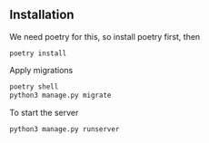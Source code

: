 ## Installation

We need poetry for this, so install poetry first, then

``poetry install``

Apply migrations


```bash
poetry shell
python3 manage.py migrate
```


To start the server 
```bash
python3 manage.py runserver
```